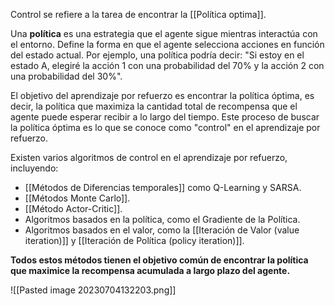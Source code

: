 
Control se refiere a la tarea de encontrar la [[Política optima]]. 

Una **política** es una estrategia que el agente sigue mientras interactúa con el entorno. Define la forma en que el agente selecciona acciones en función del estado actual. Por ejemplo, una política podría decir: "Si estoy en el estado A, elegiré la acción 1 con una probabilidad del 70% y la acción 2 con una probabilidad del 30%".

El objetivo del aprendizaje por refuerzo es encontrar la política óptima, es decir, la política que maximiza la cantidad total de recompensa que el agente puede esperar recibir a lo largo del tiempo. Este proceso de buscar la política óptima es lo que se conoce como "control" en el aprendizaje por refuerzo.

Existen varios algoritmos de control en el aprendizaje por refuerzo, incluyendo:
- [[Métodos de Diferencias temporales]] como Q-Learning y SARSA.
- [[Métodos Monte Carlo]].
- [[Método Actor-Critic]].
- Algoritmos basados en la política, como el Gradiente de la Política.
- Algoritmos basados en el valor, como la [[Iteración de Valor (value iteration)]] y [[Iteración de Política (policy iteration)]].

**Todos estos métodos tienen el objetivo común de encontrar la política que maximice la recompensa acumulada a largo plazo del agente.**

![[Pasted image 20230704132203.png]]